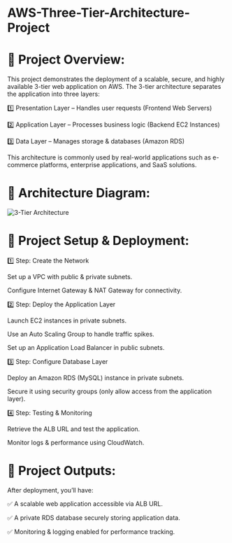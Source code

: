 # AWS-Three-Tier-Architecture-Project
# 📌 Project Overview:
This project demonstrates the deployment of a scalable, secure, and highly available 3-tier web application on AWS. The 3-tier architecture separates the application into three layers:

1️⃣ Presentation Layer – Handles user requests (Frontend Web Servers)

2️⃣ Application Layer – Processes business logic (Backend EC2 Instances)

3️⃣ Data Layer – Manages storage & databases (Amazon RDS)

This architecture is commonly used by real-world applications such as e-commerce platforms, enterprise applications, and SaaS solutions.

# 📸 Architecture Diagram:
![3-Tier Architecture](https://github.com/user-attachments/assets/450f1f1d-7413-41d8-a59a-7964e9847322)

# 🚀 Project Setup & Deployment:
1️⃣ Step: Create the Network

Set up a VPC with public & private subnets.

Configure Internet Gateway & NAT Gateway for connectivity.

2️⃣ Step: Deploy the Application Layer

Launch EC2 instances in private subnets.

Use an Auto Scaling Group to handle traffic spikes.

Set up an Application Load Balancer in public subnets.

3️⃣ Step: Configure Database Layer

Deploy an Amazon RDS (MySQL) instance in private subnets.

Secure it using security groups (only allow access from the application layer).

4️⃣ Step: Testing & Monitoring

Retrieve the ALB URL and test the application.

Monitor logs & performance using CloudWatch.

# 📌 Project Outputs:
After deployment, you’ll have:

✅ A scalable web application accessible via ALB URL.

✅ A private RDS database securely storing application data.

✅ Monitoring & logging enabled for performance tracking.
